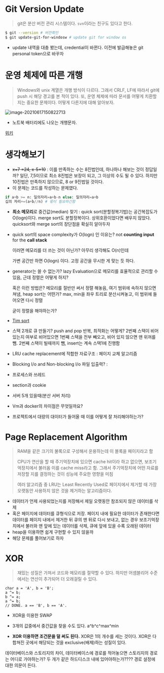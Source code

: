 # Git Version Update

> git은 분산 버전 관리 시스템이다. `svn`이라는 친구도 있다고 한다.

```bash
$ git --version # 버전확인
$ git update-git-for-windosw # update git for window os

```

- update 내역을 대충 봤는데, credential이 바뀐다. 이전에 발급해놓은 git personal token으로 바꾸자



# 운영 체제에 따른 개행

> Windows와 unix 계열은 개행 방식이 다르다. 그래서 CRLF, LF에 따라서 git에 push 시 해당 경고를 본 적이 있다. 또, 운영 체제에 따라 문서를 어떻게 치환할지는 중요한 문제이다. 어떻게 다른지에 대해 알아보자.

![image-20210617150822713](C:\Users\astro\AppData\Roaming\Typora\typora-user-images\image-20210617150822713.png)

- 노트북 배터리에도 나오는 개행문자.

[위키](https://ko.wikipedia.org/wiki/%EC%83%88%EC%A4%84_%EB%AC%B8%EC%9E%90#ASCII)



# 생각해보기

- ~~x+7 =24, x-5=10~~ : 이를 만족하는 수는 8진법인데, 하나하나 해보는 것이 정답일까? 일단, 7,5이므로 최소 8진법은 보장이 되고, 그 이상의 수도 될 수 있다. 하지만 10진법은 만족하지 않으므로, 8 or 9진법일 것이다.
- 이 문제는 코드를 작성하는 문제였다.

```python
if a+b >= n: 일의자리=a+b-n else: 일의자리=a+b
십의 자리+=(a+b//n) # 몫이 필요하긴함
```



- **최소 메모리**로 중간값(median) 찾기 : quick sort(분할정복기법)는 공간복잡도가 O(logn)이다. merge sort도 분할정복이다. 상위호환이었다면 배우지 않았다. quicksort와 merge sort의 장단점을 확실히 알아두자

- quick sort의 space complexity가 O(logn) 인 이유는? not **counting input** for the **call stack** 

  이러면 메모리를 더 쓰는 것이 아닌가? 아무리 생각해도 O(n)인데

  가변 공간만 하면 O(logn) 이다. 고정 공간을 무시한 게 맞는 듯 하다.

- generator는 쓸 수 없는가? lazy Evaluation으로 메모리를 효율적으로 관리할 수 있음, 근데 정렬은 어떻게 하지?

  혹은 이런 방법은? 메모리를 절반만 써서 정렬 해놓음, 여기 범위에 속하지 않으면 쳐냄, heap sort는 어떤가? max, min을 좌우 트리로 분산시켜놓고, 이 범위에 들어오면 다시 정렬

  굳이 정렬을 해야하는가?

- [Tim sort](https://d2.naver.com/helloworld/0315536)

- 스택 2개로 큐 만들기? push and pop 반복, 최적화는 어떻게? 2번째 스택이 비어있는지 여부로 비어있으면 1번째 스택을 전부 빼오고, 비어 있지 않으면  맨 위꺼를 뺌. 2번째 스택이 빌때까지 뺌, insert는 계속 스택1에 진행함

- LRU cache replacement에 적합한 자료구조 : 페이지 교체 알고리즘 

- Blocking I/o and Non-blocking I/o 파일 입출력? :

- 프로세스와 쓰레드
- section과 cookie

- 서버 5개 있을때(분산 서버 처리)
- Vm과 docker의 차이점은 무엇일까요?
- 프로젝트에서 대량의 대이터가 들어올 때 이를 어떻게 잘 처리해야하는가?

# Page Replacement Algorithm

> RAM을 같은 크기의 불록으로 구성해서 운용하는데 이 블록을 페이지라고 함
>
> CPU가 연산을 할 때 주기억장치에 있으면 cache hit이라 하고 없으면, 보조기억장치에서 불러옴 이를 cache miss라고 함. 그래서 주기억장치에 어떤 자료를 저장할 지를 결정하는 것이 성능에 주요한 영향을 미침
>
> 여러 알고리즘 중 LRU는 Least Recently Used로 페이지에서 제거할 때 가장 오랫동안 사용하지 않은 것을 제거하는 알고리즘이다.

- 데이터가 언제 사용되었는지를 저장해서 제일 오랫동안 참조되지 않은 데이터를 삭제
- 혹은 페이지에 데이터를 큐형식으로 저장. 페이지 내에 필요한 데이터가 존재한다면 데이터를 페이지 내에서 제거한 뒤 큐의 맨 뒤로 다시 보내고, 없는 경우 보조기억장치에서 불러와 맨 앞에 있는 데이터를 삭제, 큐에 앞에 있을 수록 오래된 데이터
- heap을 이용하면 쉽게 구현할 수 있지 않을까
- 해당 문제를 풀어보기로 하자

# XOR

> 재밌는 성질은 가져서 코드와 메모리를 절약할 수 있다. 하지만 어셈블리어 수준에서는 연산이 추가되어 더 오래걸릴 수 있다.

```
char a = 'A', b = 'B';
a ^= b;
b ^= a;
a ^= b;
// DONE. a == 'B', b == 'A'.
```

- XOR을 이용한 SWAP
- 3개의 값중에서 중간값을 찾을 수도 있다. a^b^c^max^min

- **XOR 이용하면 조건문을 덜 써도 된다.** XOR은 1의 개수를 세는 것이다. XOR은 다 합쳐진 곳에서 해당되는 것을 exclusive(배제)하는 성질이 있다.







데이터베이스와 스토리지의 차이, 데이터베이스에 경로를 적어놓으면 스토리지의 경로는 어디로 가야하는가? 두 개가 같은 하드디스크 내에 있어야하는가???? 경로 설정에 대한 의문이 든다.



